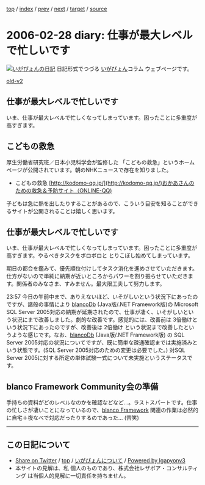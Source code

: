 [top](../index.html) 
 / [index](index.html) 
 / [prev](ig060227.html) 
 / [next](ig060301.html) 
 / [target](https://www.igapyon.jp/igapyon/diary/2006/ig060228.html) 
 / [source](https://github.com/igapyon/diary/blob/master/2006/ig060228.src.md) 

2006-02-28 diary: 仕事が最大レベルで忙しいです
=====================================================================================================
[![いがぴょんの日記](https://www.igapyon.jp/igapyon/diary/images/iga200306s.jpg "いがぴょん")](https://www.igapyon.jp/igapyon/diary/memo/memoigapyon.html) 日記形式でつづる [いがぴょん](https://www.igapyon.jp/igapyon/diary/memo/memoigapyon.html)コラム ウェブページです。

[old-v2](ig060228-orig.html)

## 仕事が最大レベルで忙しいです

いま、仕事が最大レベルで忙しくなってしまっています。困ったことに多重度が高すぎます。


## こどもの救急

厚生労働省研究班／日本小児科学会が監修した 「こどもの救急」というホームページが公開されています。朝のNHKニュースで存在を知りました。

* こどもの救急
  [http://kodomo-qq.jp/](http://kodomo-qq.jp/)おかあさんのための救急＆予防サイト（ONLINE-QQ)

子どもは急に熱を出したりすることがあるので、こういう目安を知ることができるサイトが公開されることは嬉しく思います。

## 仕事が最大レベルで忙しいです

いま、仕事が最大レベルで忙しくなってしまっています。困ったことに多重度が高すぎます。やるべきタスクをボロボロと とりこぼし始めてしまっています。

期日の都合を鑑みて、優先順位付けしてタスク消化を進めさせていただきます。仕方がないので単純に納期が近いところからパワーを割り振らせていただきます。関係者のみなさま、すみません。最大限工夫して努力します。

23:57 今日の午前中まで、ありえないほど、いそがしいという状況下にあったのですが、諸般の事情により [blancoDb](https://www.igapyon.jp/blanco/blancodb.html) (Java版/.NET Framework版)の Microsoft SQL Server 2005対応の納期が延期されたので、仕事が凄く、いそがしいという状況にまで改善しました。劇的な改善です。感覚的には、改善前は 3倍働けという状況下にあったのですが、改善後は 2倍働け という状況まで改善したというような感じです。なお、[blancoDb](https://www.igapyon.jp/blanco/blancodb.html) (Java版/.NET Framework版) の SQL Server 2005対応の状況についてですが、既に簡単な疎通確認までは実施済みという状態です。(SQL
Server 2005対応のための変更は必要でした。) 対SQL Server 2005に対する所定の単体試験一式について未実施というステータスです。

## blanco Framework Community会の準備

手持ちの資料がどのレベルなのかを確認などなど…。ラストスパートです。仕事の忙しさが凄いことになっているので、[blanco Framework](https://www.igapyon.jp/blanco/blanco.ja.html) 関連の作業は必然的に自宅＋夜なべで対応だったりするのであった… (苦笑)


----------------------------------------------------------------------------------------------------

## この日記について

* [Share on Twitter](https://twitter.com/intent/tweet?hashtags=igapyon%2Cdiary%2C%E3%81%84%E3%81%8C%E3%81%B4%E3%82%87%E3%82%93&text=%E4%BB%95%E4%BA%8B%E3%81%8C%E6%9C%80%E5%A4%A7%E3%83%AC%E3%83%99%E3%83%AB%E3%81%A7%E5%BF%99%E3%81%97%E3%81%84%E3%81%A7%E3%81%99&url=https%3A%2F%2Fwww.igapyon.jp%2Figapyon%2Fdiary%2F2006%2Fig060228.html) / [top](../index.html) / [いがぴょんについて](https://www.igapyon.jp/igapyon/diary/memo/memoigapyon.html) / [Powered by Igapyonv3](https://github.com/igapyon/igapyonv3)
* 本サイトの見解は、私 個人のものであり、株式会社レザボア・コンサルティング は当個人的見解に一切責任を持ちません。 
